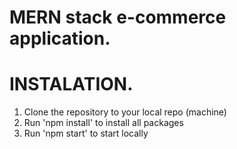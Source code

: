 # MERN stack e-commerce application.

# INSTALATION.

1. Clone the repository to your local repo (machine)
2. Run 'npm install' to install all packages
3. Run 'npm start' to start locally
